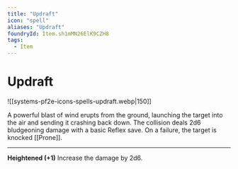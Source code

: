 ```yaml
---
title: "Updraft"
icon: "spell"
aliases: "Updraft"
foundryId: Item.sh1mMN26ElK9CZH8
tags:
  - Item
---
```


# Updraft
![[systems-pf2e-icons-spells-updraft.webp|150]]

A powerful blast of wind erupts from the ground, launching the target into the air and sending it crashing back down. The collision deals 2d6 bludgeoning damage with a basic Reflex save. On a failure, the target is knocked [[Prone]].

* * *

**Heightened (+1)** Increase the damage by 2d6.
